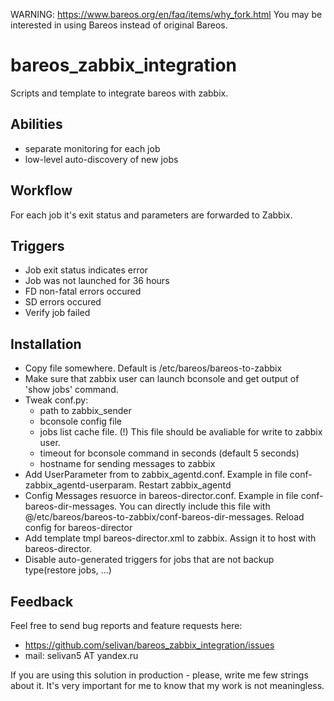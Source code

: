 WARNING: https://www.bareos.org/en/faq/items/why_fork.html You may be interested in using Bareos instead of original Bareos.

bareos_zabbix_integration
=========================

Scripts and template to integrate bareos with zabbix.

Abilities
---------
* separate monitoring for each job
* low-level auto-discovery of new jobs

Workflow
---------
For each job it's exit status and parameters are forwarded to Zabbix.

Triggers
--------
* Job exit status indicates error
* Job was not launched for 36 hours
* FD non-fatal errors occured
* SD errors occured
* Verify job failed
 
Installation
------------

* Copy file somewhere. Default is /etc/bareos/bareos-to-zabbix
* Make sure that zabbix user can launch bconsole and get output of 'show jobs' command.
* Tweak conf.py:
	* path to zabbix_sender
	* bconsole config file
	* jobs list cache file. (!) This file should be avaliable for write to zabbix user.
	* timeout for bconsole command in seconds (default 5 seconds)
	* hostname for sending messages to zabbix
* Add UserParameter from to zabbix_agentd.conf. Example in file conf-zabbix_agentd-userparam. Restart zabbix_agentd
* Config Messages resuorce in bareos-director.conf. Example in file conf-bareos-dir-messages. You can directly include this file with @/etc/bareos/bareos-to-zabbix/conf-bareos-dir-messages. Reload config for bareos-director
* Add template tmpl bareos-director.xml to zabbix. Assign it to host with bareos-director.
* Disable auto-generated triggers for jobs that are not backup type(restore jobs, ...)

Feedback
--------

Feel free to send bug reports and feature requests here:
 * https://github.com/selivan/bareos_zabbix_integration/issues
 * mail: selivan5 AT yandex.ru

If you are using this solution in production - please, write me few strings about it. It's very important for me to know that my work is not meaningless.
